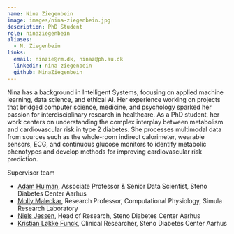 ```yaml
---
name: Nina Ziegenbein
image: images/nina-ziegenbein.jpg
description: PhD Student
role: ninaziegenbein
aliases:
  - N. Ziegenbein
links:
  email: ninzie@rm.dk, ninaz@ph.au.dk
  linkedin: nina-ziegenbein
  github: NinaZiegenbein
---
```


Nina has a background in Intelligent Systems, focusing on applied machine learning, data science, and ethical AI. Her experience working on projects that bridged computer science, medicine, and psychology sparked her passion for interdisciplinary research in healthcare. As a PhD student, her work centers on understanding the complex interplay between metabolism and cardiovascular risk in type 2 diabetes. She processes multimodal data from sources such as the whole-room indirect calorimeter, wearable sensors, ECG, and continuous glucose monitors to identify metabolic phenotypes and develop methods for improving cardiovascular risk prediction.

Supervisor team
- [Adam Hulman](https://hulmanlab.com/members/adam-hulman.html), Associate Professor & Senior Data Scientist, Steno Diabetes Center Aarhus
- [Molly Maleckar](https://www.simula.no/people/mmaleck), Research Professor, Computational Physiology, Simula Research Laboratory
- [Niels Jessen](https://www.stenoaarhus.dk/kontakt/Niels-Jessen/), Head of Research, Steno Diabetes Center Aarhus
- [Kristian Løkke Funck](https://www.stenoaarhus.dk/kontakt/kristian-loekke-funck/), Clinical Researcher, Steno Diabetes Center Aarhus
